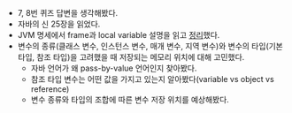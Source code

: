 - 7, 8번 퀴즈 답변을 생각해봤다.
- 자바의 신 25장을 읽었다.
- JVM 명세에서 frame과 local variable 설명을 읽고 [정리](../Java/frames.md)했다.
- 변수의 종류(클래스 변수, 인스턴스 변수, 매개 변수, 지역 변수)와 변수의 타입(기본 타입, 참조 타입)을 고려했을 때 저장되는 메모리 위치에 대해 고민했다.
  + 자바 언어가 왜 pass-by-value 언어인지 찾아봤다.
  + 참조 타입 변수는 어떤 값을 가지고 있는지 알아봤다(variable vs object vs reference)
  + 변수 종류와 타입의 조합에 따른 변수 저장 위치를 예상해봤다.
